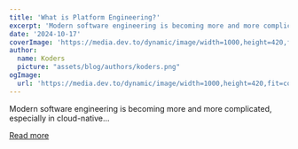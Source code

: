 ```yaml
---
title: 'What is Platform Engineering?'
excerpt: 'Modern software engineering is becoming more and more complicated, especially in cloud-native...'
date: '2024-10-17'
coverImage: 'https://media.dev.to/dynamic/image/width=1000,height=420,fit=cover,gravity=auto,format=auto/https%3A%2F%2Fdev-to-uploads.s3.amazonaws.com%2Fuploads%2Farticles%2Fisi5a15u8gqex1owxfho.jpeg'
author:
  name: Koders
  picture: "assets/blog/authors/koders.png"
ogImage:
  url: 'https://media.dev.to/dynamic/image/width=1000,height=420,fit=cover,gravity=auto,format=auto/https%3A%2F%2Fdev-to-uploads.s3.amazonaws.com%2Fuploads%2Farticles%2Fisi5a15u8gqex1owxfho.jpeg'
---
```


Modern software engineering is becoming more and more complicated, especially in cloud-native...

[Read more](https://dev.to/cyclops-ui/what-is-platform-engineering-3fb)
